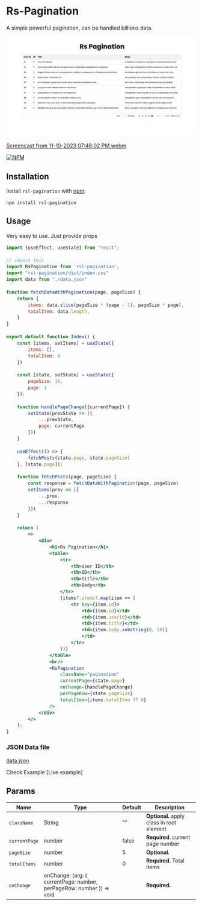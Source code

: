 # Rs-Pagination

A simple powerful pagination, can be handled billions data.

![Screenshot from 2023-11-10 19-48-31.png](public%2FScreenshot%20from%202023-11-10%2019-48-31.png)

[Screencast from 11-10-2023 07:48:02 PM.webm](public%2FScreencast%20from%2011-10-2023%2007%3A48%3A02%20PM.webm)

[![NPM](https://nodei.co/npm/rsl-pagination.png?downloads=true)](https://nodei.co/npm/rsl-pagination/)

## Installation

Install `rsl-pagination` with [npm](https://www.npmjs.com/):

```
npm install rsl-pagination
```

## Usage

Very easy to use. Just provide props

```jsx
import {useEffect, useState} from "react";

// import this
import RsPagination from 'rsl-pagination';
import "rsl-pagination/dist/index.css"
import data from "./data.json"

function fetchDataWithPagination(page, pageSize) {
    return {
        items: data.slice(pageSize * (page - 1), pageSize * page),
        totalItem: data.length,
    }
}

export default function Index() {
    const [items, setItems] = useState({
        items: [],
        totalItem: 0
    })

    const [state, setState] = useState({
        pageSize: 10,
        page: 1
    });

    function handlePageChange({currentPage}) {
        setState(prevState => ({
            ...prevState,
            page: currentPage
        }))
    }

    useEffect(() => {
        fetchPosts(state.page, state.pageSize)
    }, [state.page]);

    function fetchPosts(page, pageSize) {
        const response = fetchDataWithPagination(page, pageSize)
        setItems(prev => ({
            ...prev,
            ...response
        }))
    }

    return (
        <>
            <div>
                <h1>Rs Pagination</h1>
                <table>
                    <tr>
                        <th>User ID</th>
                        <th>ID</th>
                        <th>Title</th>
                        <th>Body</th>
                    </tr>
                    {items?.items?.map(item => (
                        <tr key={item.id}>
                            <td>{item.id}</td>
                            <td>{item.userId}</td>
                            <td>{item.title}</td>
                            <td>{item.body.substring(0, 50)}
                            </td>
                        </tr>
                    ))}
                </table>
                <br/>
                <RsPagination
                    className="pagination"
                    currentPage={state.page}
                    onChange={handlePageChange}
                    perPageRow={state.pageSize}
                    totalItem={items.totalItem ?? 0}
                />
            </div>
        </>
    );
}
```

### JSON Data file

[data.json](https://raw.githubusercontent.com/rasel-mahmud-dev/rsl-pagination/main/example/src/data.json)

Check Example [Live example]

## Params

| Name          | Type                                                                 | Default | Description                                |
|---------------|----------------------------------------------------------------------|---------|--------------------------------------------|
| `className`   | String                                                               | ""      | **Optional.** apply class in  root element |
| `currentPage` | number                                                               | false   | **Required.** current page number          |
| `pageSize`    | number                                                               | 5       | **Optional.**                              |
| `totalItems`  | number                                                               | 0       | **Required.**  Total items                 |
| `onChange`    | onChange: (arg: { currentPage: number, perPageRow: number }) => void |         | **Required.**                              | 

